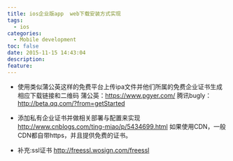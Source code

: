 ```yaml
---
title: ios企业版app  web下载安装方式实现
tags:
  - ios
categories:
  - Mobile development
toc: false
date: 2015-11-15 14:43:04
description:
feature:
---
```

* 使用类似蒲公英这样的免费平台上传ipa文件并他们所属的免费企业证书生成相应下载链接和二维码
蒲公英：https://www.pgyer.com/
腾讯bugly：http://beta.qq.com/?from=getStarted

* 添加私有企业证书并做相关部署与配置来实现
http://www.cnblogs.com/ting-miao/p/5434699.html
如果使用CDN，一般CDN都自带https，并且提供免费的证书。

* 补充:ssl证书
http://freessl.wosign.com/freessl

